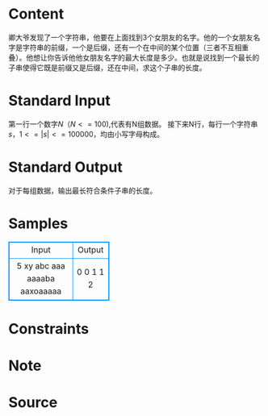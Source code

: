 
# Content

卿大爷发现了一个字符串，他要在上面找到$3$个女朋友的名字。他的一个女朋友名字是字符串的前缀，一个是后缀，还有一个在中间的某个位置（三者不互相重叠）。他想让你告诉他他女朋友名字的最大长度是多少。也就是说找到一个最长的子串使得它既是前缀又是后缀，还在中间，求这个子串的长度。

# Standard Input

第一行一个数字$N（N<=100)$,代表有N组数据。
接下来N行，每行一个字符串$s，1<=|s|<=100000$，均由小写字母构成。

# Standard Output

对于每组数据，输出最长符合条件子串的长度。

# Samples

<style>
        table,table tr th, table tr td { border:1px solid #0094ff; }
        table { width: 200px; min-height: 25px; line-height: 25px; text-align: center; border-collapse: collapse;}   
    </style>
<table>
	<tr>
		<td>Input</td>
		<td>Output</td>
	</tr>
<tr><td>5
xy
abc
aaa
aaaaba
aaxoaaaaa</td><td>0
0
1
1
2</td></tr></table>


# Constraints



# Note



# Source


